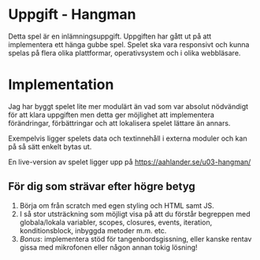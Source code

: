 # Uppgift - Hangman

Detta spel är en inlämningsuppgift. Uppgiften har gått ut på att implementera ett hänga gubbe spel.
Spelet ska vara responsivt och kunna spelas på flera olika plattformar, operativsystem och i olika webbläsare.

# Implementation

Jag har byggt spelet lite mer modulärt än vad som var absolut nödvändigt för att klara uppgiften men detta ger
möjlighet att implementera förändringar, förbättringar och att lokalisera spelet lättare än annars.

Exempelvis ligger spelets data och textinnehåll i externa moduler och kan på så sätt enkelt bytas ut.

En live-version av spelet ligger upp på https://aahlander.se/u03-hangman/

## För dig som strävar efter högre betyg

1. Börja om från scratch med egen styling och HTML samt JS.
2. I så stor utsträckning som möjligt visa på att du förstår begreppen med globala/lokala variabler, scopes, closures, events, iteration, konditionsblock, inbyggda metoder m.m. etc.
3. *Bonus*: implementera stöd för tangenbordsgissning, eller kanske rentav gissa med mikrofonen eller någon annan tokig lösning!